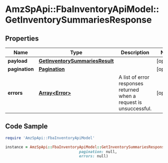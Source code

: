 # AmzSpApi::FbaInventoryApiModel::GetInventorySummariesResponse

## Properties

Name | Type | Description | Notes
------------ | ------------- | ------------- | -------------
**payload** | [**GetInventorySummariesResult**](GetInventorySummariesResult.md) |  | [optional] 
**pagination** | [**Pagination**](Pagination.md) |  | [optional] 
**errors** | [**Array&lt;Error&gt;**](Error.md) | A list of error responses returned when a request is unsuccessful. | [optional] 

## Code Sample

```ruby
require 'AmzSpApi::FbaInventoryApiModel'

instance = AmzSpApi::FbaInventoryApiModel::GetInventorySummariesResponse.new(payload: null,
                                 pagination: null,
                                 errors: null)
```


